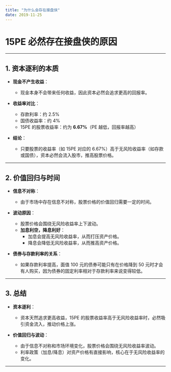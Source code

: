 ```yaml
---
title: "为什么会存在接盘侠"
date: 2019-11-25
---
```


# 15PE 必然存在接盘侠的原因

---

## **1. 资本逐利的本质**

- **现金不产生收益**：
  - 现金本身不会带来任何收益，因此资本必然会追求更高的回报率。
  
- **收益率对比**：
  - 存款利率：约 2.5%
  - 国债收益率：约 4%
  - 15PE 的股票收益率：约为 **6.67%**（PE 越低，回报率越高）

- **结论**：
  - 只要股票的收益率（如 15PE 对应的 6.67%）高于无风险收益率（如存款或国债），资本必然会流入股市，推高股票价格。

---

## **2. 价值回归与时间**

- **信息不对称**：
  - 由于市场中存在信息不对称，股票价格的价值回归需要一定的时间。
  
- **波动原因**：
  - 股票价格会围绕无风险收益率上下波动。
  - **加息利空，降息利好**：
    - 加息会提高无风险收益率，从而打压资产价格。
    - 降息会降低无风险收益率，从而推高资产价格。

- **债券与存款利率的关系**：
  - 如果存款利率提高，面值 100 元的债券可能只有在价格降到 50 元时才会有人购买，因为债券的固定利率相对于存款利率来说变得较低。

---

## **3. 总结**

- **资本逐利**：
  - 资本天然追求更高收益，15PE 的股票收益率高于无风险收益率时，必然吸引资金流入，推动价格上涨。
  
- **价值回归与波动**：
  - 由于信息不对称和市场环境变化，股票价格会围绕无风险收益率波动。
  - 利率政策（加息/降息）对资产价格有直接影响，核心在于无风险收益率的变化。

---
